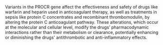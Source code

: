 Variants in the PROCR gene affect the effectiveness and safety of drugs like warfarin and heparin used in anticoagulant therapy, as well as treatments in sepsis like protein C concentrates and recombinant thrombomodulin, by altering the protein C anticoagulant pathway. These alterations, which occur at the molecular and cellular level, modify the drugs’ pharmacodynamic interactions rather than their metabolism or clearance, potentially enhancing or diminishing the drugs' antithrombotic and anti-inflammatory effects.